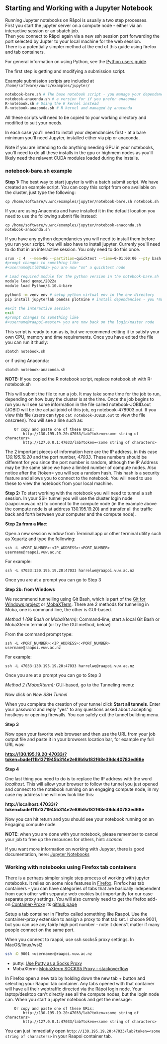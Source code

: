 
## Starting and Working with a Jupyter Notebook

Running Jupyter notebooks on Rāpoi is usually a two step processes.  
First you start the jupyter server on a compute node - either via an interactive session or an sbatch job.  
Then you connect to Rāpoi again via a new ssh session port forwarding the port selected by Jupter to your local machine for the web session.  
There is a potentially simpler method at the end of this guide using firefox and tab containers.

For general information on using Python, see the [Python users guide](examples/Python_users_guide.md).

The first step is getting and modifying a submission script.

Example submission scripts are included at `/home/software/vuwrc/examples/jupyter/` 
```bash 
notebook-bare.sh # The base notebook script - you manage your dependancies via pip
notebook-anaconda.sh # a version for if you prefer anaconda
R-notebook.sh # Using the R kernel instead
R-notebook-anaconda.sh # R kernel and managed by anaconda
```

All these scripts will need to be copied to your working directory and modified to suit your needs.

In each case you'll need to install your dependancies first - at a bare minimum you'll need Jupyter, installed either via pip or anaconda.

Note if you are intending to do anything needing GPU in your notebooks,  you'll need to do all these installs in the gpu or highmem nodes as you'll likely need the relavent CUDA modules loaded during the installs.

### notebook-bare.sh example
__Step 1:__ The best way to start jupyter is with a batch submit script.  We have created an example script.  You can copy this script from one available on the cluster, just type the following:
```
cp /home/software/vuwrc/examples/jupyter/notebook-bare.sh notebook.sh
```
If you are using Anaconda and have installed it in the default location you need to use the following submit file instead:
```
cp /home/software/vuwrc/examples/jupyter/notebook-anaconda.sh notebook-anaconda.sh
```

If you have any python dependancies you will need to install them before you run your script.  You will also have to install jupyter. Currenly you'll need to do that in an interactive session.  You only need to do this once.
```bash
srun -c 4  --mem=8G --partition=quicktest --time=0-01:00:00 --pty bash # get a 1 hour interactive session on quicktest
#prompt changes to something like 
#<username@itl02n02> you are now "on" a quicktest node

# Load required module for the python version in the notebook-bare.sh
module load gompi/2022a
module load Python/3.10.4-bare

python3 -m venv env # setup python virtual env in the env directory
pip install jupyterlab pandas plotnine # install dependancies - you *must* at least install jupyter

#exit the interactive session
exit
#prompt changes to something like 
#<username@raapoi-master> you are now back on the login/master node
```

This script is ready to run as is, but we recommend editing it to satisfy your own CPU, memory and time requirements.  Once you have edited the file you can run it thusly:

```
sbatch notebook.sh
```

or if using Anaconda:

```
sbatch notebook-anaconda.sh
```
__NOTE:__ If you copied the R notebook script, replace notebook.sh with R-notebook.sh

This will submit the file to run a job.  It may take some time for the job to
run, depending on how busy the cluster is at the time.  Once the job begins to
run you will see some information in the file called notebook-JOBID.out (JOBID
will be the actual jobid of this job, eg notebook-478903.out.  If you view this
file (users can type `cat notebook-JOBID.out` to view the file onscreen).  You will see a line such as:
```
    Or copy and paste one of these URLs:
        http://130.195.19.20:47033/lab?token=<some string of characters>
        http://127.0.0.1:47033/lab?token=<some string of characters>
```

The 2 important pieces of information here are the IP address, in this case *130.195.19.20* and the port number, *47033*.   These numbers should be different for you since the port number is random, although the IP Address may be the same since we have a limited number of compute nodes. Also notice after the ?token= you will see a random hash.  This hash is a security feature and allows you to connect to the notebook.  You will need to use these to view the notebook from your local machine.  

__Step 2:__ To start working with the notebook you will need to tunnel a ssh
session.  In your SSH tunnel you will use the cluster login node (raapoi.vuw.ac.nz)
to connect to the compute node (in the example above the compute node is at
address 130.195.19.20) and transfer all the traffic back and forth between your computer and the compute node).  

__Step 2a from a Mac:__

Open a new session window from Terminal.app or other terminal utility such as Xquartz and type the following:

```
ssh -L <PORT_NUMBER>:<IP_ADDRESS>:<PORT_NUMBER> username@raapoi.vuw.ac.nz
```

For example:

```
ssh -L 47033:130.195.19.20:47033 harrelwe@raapoi.vuw.ac.nz
```

Once you are at a prompt you can go to Step 3

__Step 2b: from Windows__

We recommend tunnelling using Git Bash, which is part of the [Git for Windows project](https://gitforwindows.org/) or [MobaXTerm](https://mobaxterm.mobatek.net/).  There are 2 methods for tunneling in Moba, one is command line, the other is GUI-based.

_Method 1 (Git Bash or MobaXterm):_
Command-line, start a local Git Bash or MobaXterm terminal (or try the GUI method, below)

From the command prompt type:
```
ssh -L <PORT_NUMBER>:<IP_ADDRESS>:<PORT_NUMBER> username@raapoi.vuw.ac.nz
```

For example:

```
ssh -L 47033:130.195.19.20:47033 harrelwe@raapoi.vuw.ac.nz
```

Once you are at a prompt you can go to Step 3


_Method 2 (MobaXterm):_
GUI-based, go to the Tunneling menu:

Now click on *New SSH Tunnel*

When you complete the creation of your tunnel click __Start all tunnels__.  Enter your password and reply "yes" to any questions asked about accepting hostkeys or opening firewalls.  You can safely exit the tunnel building menu.

__Step 3__

Now open your favorite web browser and then use the URL from your job output file and paste it in your browsers location bar, for example my full URL was:

  __http://130.195.19.20:47033/?token=badef11b1371945b314e2e89b9a182f68e39dc40783ed68e__

__Step 4__

One last thing you need to do is to replace the IP address with the word *localhost*.  This will allow your browser to follow the tunnel you just opened and connect to the notebook running on an engaging compute node, in my case my address line will now look like this:

  __http://localhost:47033/?token=badef11b1371945b314e2e89b9a182f68e39dc40783ed68e__

Now you can hit return and you should see your notebook running on an Engaging compute node.

__NOTE__: when you are done with your notebook, please remember to cancel your
job to free up the resources for others, hint: *scancel*

If you want more information on working with Jupyter, there is good
documentation, here: [Jupyter Notebooks](http://jupyter-notebook.readthedocs.io/en/latest/)

### Working with notebooks using Firefox tab containers

There is a perhaps simpler single step process of working with jupyter notebooks.  It relies on some nice features in [Firefox](https://www.mozilla.org/en-US/firefox/new/).  Firefox has tab containers - you can have categories of tabs that are basically independent from each other with separate web cookies but importantly for our case separate proxy settings.  You will also currenly need to get the firefox add-on [Container-Proxy](https://addons.mozilla.org/en-US/firefox/addon/container-proxy/) its [github page](https://github.com/bekh6ex/firefox-container-proxy)

Setup a tab container in Firefox called something like Raapoi.  Use the container-proxy extension to assign a proxy to that tab set.  I choose 9001, but you can use any fairly high port number - note it doens't matter if many people connect on the same port.

When you connect to raapoi, use ssh socks5 proxy settings.  In MacOS/linux/wsl2 
```bash
ssh -D 9001 <username>@raapoi.vuw.ac.nz
```

* putty: [Use Putty as a Socks Proxy](https://www.pwndefend.com/2022/06/25/how-to-use-putty-as-a-socks-proxy/)
* MobaXterm: [MobaXterm SOCKS5 Proxy - stackoverflow](https://stackoverflow.com/questions/63608784/mobaxterm-socks5-proxy-for-ssh)

In Firefox open a new tab by holding down the new tab + button and selecting your Raapoi tab container.  Any tabs opened with that container will have all their webtraffic directed via the Rāpoi login node.  Your laptop/desktop can't directly see all the compute nodes, but the login node can.  When you start a jupyter notebook and get the message:

```
    Or copy and paste one of these URLs:
        http://130.195.19.20:47033/lab?token=<some string of characters>
        http://127.0.0.1:47033/lab?token=<some string of characters>
```

You can just immediatly open `http://130.195.19.20:47033/lab?token=<some string of characters>` in your Raapoi container tab.
